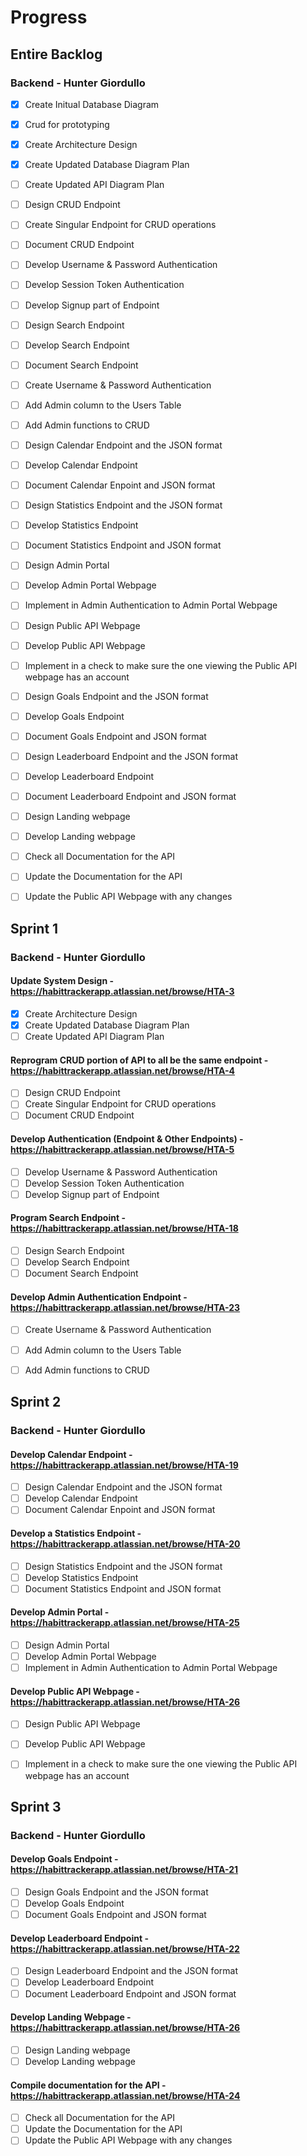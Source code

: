 # Progress

## Entire Backlog
### Backend - Hunter Giordullo ###
- [x] Create Initual Database Diagram
- [x] Crud for prototyping
- [x] Create Architecture Design
- [x] Create Updated Database Diagram Plan
- [ ] Create Updated API Diagram Plan
- [ ] Design CRUD Endpoint
- [ ] Create Singular Endpoint for CRUD operations
- [ ] Document CRUD Endpoint
- [ ] Develop Username & Password Authentication
- [ ] Develop Session Token Authentication
- [ ] Develop Signup part of Endpoint
- [ ] Design Search Endpoint
- [ ] Develop Search Endpoint
- [ ] Document Search Endpoint
- [ ] Create Username & Password Authentication
- [ ] Add Admin column to the Users Table
- [ ] Add Admin functions to CRUD
- [ ] Design Calendar Endpoint and the JSON format
- [ ] Develop Calendar Endpoint
- [ ] Document Calendar Enpoint and JSON format
- [ ] Design Statistics Endpoint and the JSON format
- [ ] Develop Statistics Endpoint
- [ ] Document Statistics Endpoint and JSON format
- [ ] Design Admin Portal
- [ ] Develop Admin Portal Webpage
- [ ] Implement in Admin Authentication to Admin Portal Webpage
- [ ] Design Public API Webpage
- [ ] Develop Public API Webpage
- [ ] Implement in a check to make sure the one viewing the Public API webpage has an account
- [ ] Design Goals Endpoint and the JSON format
- [ ] Develop Goals Endpoint
- [ ] Document Goals Endpoint and JSON format
- [ ] Design Leaderboard Endpoint and the JSON format
- [ ] Develop Leaderboard Endpoint
- [ ] Document Leaderboard Endpoint and JSON format
- [ ] Design Landing webpage
- [ ] Develop Landing webpage
- [ ] Check all Documentation for the API
- [ ] Update the Documentation for the API
- [ ] Update the Public API Webpage with any changes


## Sprint 1
### Backend - Hunter Giordullo ###
#### Update System Design - https://habittrackerapp.atlassian.net/browse/HTA-3
- [x] Create Architecture Design
- [x] Create Updated Database Diagram Plan
- [ ] Create Updated API Diagram Plan

#### Reprogram CRUD portion of API to all be the same endpoint - https://habittrackerapp.atlassian.net/browse/HTA-4
- [ ] Design CRUD Endpoint
- [ ] Create Singular Endpoint for CRUD operations
- [ ] Document CRUD Endpoint

#### Develop Authentication (Endpoint & Other Endpoints) - https://habittrackerapp.atlassian.net/browse/HTA-5
- [ ] Develop Username & Password Authentication
- [ ] Develop Session Token Authentication
- [ ] Develop Signup part of Endpoint

#### Program Search Endpoint - https://habittrackerapp.atlassian.net/browse/HTA-18
- [ ] Design Search Endpoint
- [ ] Develop Search Endpoint
- [ ] Document Search Endpoint

#### Develop Admin Authentication Endpoint - https://habittrackerapp.atlassian.net/browse/HTA-23
- [ ] Create Username & Password Authentication
- [ ] Add Admin column to the Users Table
- [ ] Add Admin functions to CRUD


## Sprint 2
### Backend - Hunter Giordullo ###
#### Develop Calendar Endpoint - https://habittrackerapp.atlassian.net/browse/HTA-19
- [ ] Design Calendar Endpoint and the JSON format
- [ ] Develop Calendar Endpoint
- [ ] Document Calendar Enpoint and JSON format

#### Develop a Statistics Endpoint - https://habittrackerapp.atlassian.net/browse/HTA-20
- [ ] Design Statistics Endpoint and the JSON format
- [ ] Develop Statistics Endpoint
- [ ] Document Statistics Endpoint and JSON format

#### Develop Admin Portal - https://habittrackerapp.atlassian.net/browse/HTA-25
- [ ] Design Admin Portal
- [ ] Develop Admin Portal Webpage
- [ ] Implement in Admin Authentication to Admin Portal Webpage

#### Develop Public API Webpage - https://habittrackerapp.atlassian.net/browse/HTA-26
- [ ] Design Public API Webpage
- [ ] Develop Public API Webpage
- [ ] Implement in a check to make sure the one viewing the Public API webpage has an account


## Sprint 3
### Backend - Hunter Giordullo ###
#### Develop Goals Endpoint - https://habittrackerapp.atlassian.net/browse/HTA-21
- [ ] Design Goals Endpoint and the JSON format
- [ ] Develop Goals Endpoint
- [ ] Document Goals Endpoint and JSON format

#### Develop Leaderboard Endpoint - https://habittrackerapp.atlassian.net/browse/HTA-22
- [ ] Design Leaderboard Endpoint and the JSON format
- [ ] Develop Leaderboard Endpoint
- [ ] Document Leaderboard Endpoint and JSON format

#### Develop Landing Webpage - https://habittrackerapp.atlassian.net/browse/HTA-26
- [ ] Design Landing webpage
- [ ] Develop Landing webpage

#### Compile documentation for the API - https://habittrackerapp.atlassian.net/browse/HTA-24
- [ ] Check all Documentation for the API
- [ ] Update the Documentation for the API
- [ ] Update the Public API Webpage with any changes
